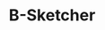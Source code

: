 ---
title: B-Sketcher
direct_url: https://projects.calebevans.me/b-sketcher/
category: computer-science
description: Draw pretty B-trees with minimal effort
---